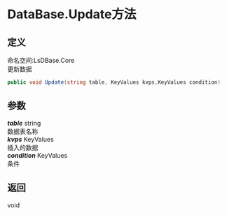 # DataBase.Update方法
## 定义
命名空间:LsDBase.Core    
更新数据   
```C#
public void Update(string table, KeyValues kvps,KeyValues condition)
```
## 参数
***table***  string    
数据表名称   
***kvps*** KeyValues   
插入的数据   
***condition*** KeyValues   
条件   
## 返回
void
